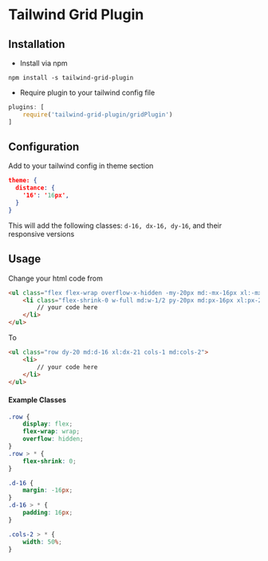 # Tailwind Grid Plugin

## Installation

- Install via npm
```
npm install -s tailwind-grid-plugin
```
- Require plugin to your tailwind config file
```js
plugins: [
    require('tailwind-grid-plugin/gridPlugin')
]
```

## Configuration

Add to your tailwind config in theme section
```json
theme: {
  distance: {
    '16': '16px',
  }
}
```
This will add the following classes: ```d-16, dx-16, dy-16```, and their responsive versions

## Usage

Change your html code from
```html
<ul class="flex flex-wrap overflow-x-hidden -my-20px md:-mx-16px xl:-mx-21px">
    <li class="flex-shrink-0 w-full md:w-1/2 py-20px md:px-16px xl:px-21px">
        // your code here
    </li>
</ul>
```
To
```html
<ul class="row dy-20 md:d-16 xl:dx-21 cols-1 md:cols-2">
    <li>
        // your code here
    </li>
</ul>
```

#### Example Classes

```css
.row {
    display: flex;
    flex-wrap: wrap;
    overflow: hidden;
}
.row > * {
    flex-shrink: 0;
}

.d-16 {
    margin: -16px;
}
.d-16 > * {
    padding: 16px;
}

.cols-2 > * {
    width: 50%;
}
```
